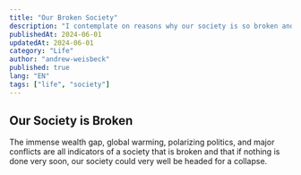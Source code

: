 ```yaml
---
title: "Our Broken Society"
description: "I contemplate on reasons why our society is so broken and what can be done to fix it."
publishedAt: 2024-06-01
updatedAt: 2024-06-01
category: "Life"
author: "andrew-weisbeck"
published: true
lang: "EN"
tags: ["life", "society"]
---
```


## Our Society is Broken

The immense wealth gap, global warming, polarizing politics, and major conflicts are all indicators of a society that is broken and that if nothing is done very soon, our society could very well be headed for a collapse.